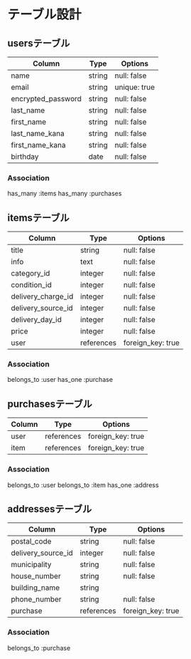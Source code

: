 # テーブル設計

## usersテーブル

| Column             | Type   | Options      |
|--------------------|--------|--------------|
| name               | string | null: false  |
| email              | string | unique: true |
| encrypted_password | string | null: false  |
| last_name          | string | null: false  |
| first_name         | string | null: false  |
| last_name_kana     | string | null: false  |
| first_name_kana    | string | null: false  |
| birthday           | date   | null: false  |

### Association
 has_many :items
 has_many :purchases

## itemsテーブル

| Column             | Type       | Options           |
|--------------------|------------|-------------------|
| title              | string     | null: false       |
| info               | text       | null: false       |
| category_id        | integer    | null: false       |
| condition_id       | integer    | null: false       |
| delivery_charge_id | integer    | null: false       |
| delivery_source_id | integer    | null: false       |
| delivery_day_id    | integer    | null: false       |
| price              | integer    | null: false       |
| user               | references | foreign_key: true |

### Association
 belongs_to :user
 has_one :purchase

## purchasesテーブル

| Column | Type       | Options           |
|--------|------------|-------------------|
| user   | references | foreign_key: true |
| item   | references | foreign_key: true |


### Association
 belongs_to :user
 belongs_to :item
 has_one :address

## addressesテーブル

| Column             | Type       | Options           |
|--------------------|------------|-------------------|
| postal_code        | string     | null: false       |
| delivery_source_id | integer    | null: false       |
| municipality       | string     | null: false       |
| house_number       | string     | null: false       |
| building_name      | string     |                   |
| phone_number       | string     | null: false       |
| purchase           | references | foreign_key: true |

### Association
belongs_to :purchase 